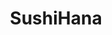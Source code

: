 ---
layout: place
title: "SushiHana"
permalink: /north-carolina/charlotte/sushihana.html
stateAbbr: NC
stateName: North Carolina
cityName: Charlotte
place_id: ChIJe3bSTYCfVogRfYCcGvfJZk0
photos:
  - name: >-
      places/ChIJe3bSTYCfVogRfYCcGvfJZk0/photos/AUy1YQ2H4OhZuCMx1Qhaox9gwfdo8w88C2aHq9ldaHsLgVEMhl6d1y7dJYYtyx4IAhQARj_vRZvj0zIY8HVq26dg2JrUzU9MMuNKfyxVPRyL-kpQJTQ-oPE1PnbTBHEIQVu-rZSvidZ-EaXTpF34krPYYdcm5VVvChRsIQTlGgzda4QgxSXFomhKLTfU-5Y7edDEHj3zV0w93NlpNOEUqYpwCRMXKiDKszT4Glix7PXWMgUR5ExwYgc3mRLzzFKoM_mQzq5HZeMfwj_iDlN_YEHrlxY96T8a73Es0wfKMzsoOUji-Q
    widthPx: 2992
    heightPx: 2992
    authorAttributions:
      - displayName: SushiHana
        uri: https://maps.google.com/maps/contrib/106434624618601734302
        photoUri: >-
          https://lh3.googleusercontent.com/a-/ALV-UjWK37jSCk09d7lF92qiDUUUeL5vSfx5QYq-ExB2tIX0ddqgXYM=s100-p-k-no-mo
    flagContentUri: >-
      https://www.google.com/local/imagery/report/?cb_client=maps_api_places.places_api&image_key=!1e10!2sAF1QipOn_ZoPcS7x6cZ1pKXCvHQ83z8AtHxqcwssXuM8&hl=en-US
    googleMapsUri: >-
      https://www.google.com/maps/place//data=!3m4!1e2!3m2!1sAF1QipOn_ZoPcS7x6cZ1pKXCvHQ83z8AtHxqcwssXuM8!2e10!4m2!3m1!1s0x88569f804dd2767b:0x4d66c9f71a9c807d
  - name: >-
      places/ChIJe3bSTYCfVogRfYCcGvfJZk0/photos/AUy1YQ1oY0RlCTShxEd9CbTgk1hG5NXocJcX7BWOufQeYs9_Cl5ShiKbiI9HfMm9PUPMdj4VwjPdCg4YQjdlZSgX4rCl77xzku8G4gTNw5vBugIRCxvSeSulig5vRLfqrD6WbcnwhtuyFvJSVi2m5IkqJWqHLvmG1NjziN7nNb30kXAM5mR1mT7A-_wh0srdX-cYU5oKa-phcY9zBIM9Hw5ZgcCxg_4azg2y8E_FLrIj09Xk-IZoAEejHWK_QJybduzR7PVCNqF0MmdBbhqTZNhdbP3At2g2zBWC9xhu5hXOZ4MfbA
    widthPx: 1024
    heightPx: 768
    authorAttributions:
      - displayName: SushiHana
        uri: https://maps.google.com/maps/contrib/106434624618601734302
        photoUri: >-
          https://lh3.googleusercontent.com/a-/ALV-UjWK37jSCk09d7lF92qiDUUUeL5vSfx5QYq-ExB2tIX0ddqgXYM=s100-p-k-no-mo
    flagContentUri: >-
      https://www.google.com/local/imagery/report/?cb_client=maps_api_places.places_api&image_key=!1e10!2sAF1QipNZV9Lm1WOqYMhtcaQ_gAUQahCCWWRKZT_FO97n&hl=en-US
    googleMapsUri: >-
      https://www.google.com/maps/place//data=!3m4!1e2!3m2!1sAF1QipNZV9Lm1WOqYMhtcaQ_gAUQahCCWWRKZT_FO97n!2e10!4m2!3m1!1s0x88569f804dd2767b:0x4d66c9f71a9c807d
  - name: >-
      places/ChIJe3bSTYCfVogRfYCcGvfJZk0/photos/AUy1YQ27kFRMZ0tbLnE5_E4NFFrqCp98pGsQ3KuTH0xILAPt8SsC8sX_PoZiUyPiHvFDuwWNAnVXFxxucIQ8jgO5I5t9D-hCqXJUyubHAesHi3ChZxh85z8WYQd3DZ7loTjXcNr4C36UFXEnSYLODQ428GZvnVrlf9q_JlAZYIRnKgT_JAlJCjIz4RjZ8Lr346VP2Fh9jQ3KOfcZhqhLXQ6fVkVkMTvam4A2v_lweFB_p1bYz1b8CRIZ1igrPzbpGDxc91qSWV8MPfP4_nAp3BgzmKLQDKVI01H4-9FoEkkljC3oTL3VW8PjWaXl9eiMO_ojwpNtVs_lT3sTdJrAhaanb2PCBLOw75VhzjG4ouzmPBN2mzgj5pb8KLdmiZfy-rKaUJAbcAMnXsO8jxyVYX2RuWnIvSF2S8R15QMC0GJduG3gfQ
    widthPx: 4032
    heightPx: 3024
    authorAttributions:
      - displayName: Travis Truong
        uri: https://maps.google.com/maps/contrib/110051967272218505664
        photoUri: >-
          https://lh3.googleusercontent.com/a-/ALV-UjU0Z5TYorwBx5ot_RlYucy5d9pLd4qZ6cBT8rK45RTP5UoMpqea=s100-p-k-no-mo
    flagContentUri: >-
      https://www.google.com/local/imagery/report/?cb_client=maps_api_places.places_api&image_key=!1e10!2sCIHM0ogKEICAgMDwwLyiYA&hl=en-US
    googleMapsUri: >-
      https://www.google.com/maps/place//data=!3m4!1e2!3m2!1sCIHM0ogKEICAgMDwwLyiYA!2e10!4m2!3m1!1s0x88569f804dd2767b:0x4d66c9f71a9c807d
  - name: >-
      places/ChIJe3bSTYCfVogRfYCcGvfJZk0/photos/AUy1YQ163DRQpBfvbI1GJK7B7RmsZwN9_Pn3twlxgMWz6EO771_2aWscShczY6KUoMKVSYYGsuf2rh1gRajA_8Mm7Z8CCehqWkN3bqmVSTdkJur8uxjyVT-QdfuD69DlEWwPPwLrcEaJ3SPcfanR3_53BrTFYtjwHEZPxLmh3d7q-k_46xX2oSDjGV1EGQacO2VGgwbM3Iz9LeYnzA5YkiiVx-R9Kugxg5EskO3xXYy9FDoRDmg0CBzSdSUlBnLZK38Eaw2M4-lyqqsSsfFYJPd76AHWQRwsYuimgmpqKBaOaRuL6TuVGVVwn7NEozSHY7sA-EAWv1jDix_pA5KAl94RsDxCbKHJs3zP2hnpri--6CjbR-_7PDBUnFCfq4afingtsWJ1HvuzxLKMQPzMTy0DhAVPfW98Y_LS6O-sYfo1p8UEpQ
    widthPx: 3840
    heightPx: 2160
    authorAttributions:
      - displayName: Laura Murtagh
        uri: https://maps.google.com/maps/contrib/110715005492176251602
        photoUri: >-
          https://lh3.googleusercontent.com/a/ACg8ocIKlAwyLthz3_Jag4q04lCFQI-JEshuxUg7T0PZW92GhQmnFA=s100-p-k-no-mo
    flagContentUri: >-
      https://www.google.com/local/imagery/report/?cb_client=maps_api_places.places_api&image_key=!1e10!2sCIHM0ogKEICAgMDgzsnxCw&hl=en-US
    googleMapsUri: >-
      https://www.google.com/maps/place//data=!3m4!1e2!3m2!1sCIHM0ogKEICAgMDgzsnxCw!2e10!4m2!3m1!1s0x88569f804dd2767b:0x4d66c9f71a9c807d
  - name: >-
      places/ChIJe3bSTYCfVogRfYCcGvfJZk0/photos/AUy1YQ3GcPu0Z8xOaB4SFkIMsawrWdGmeIYQspsduGYE9EQYgNEl4r-tPNrYXhwEWOIH8XWQUwzryeIhLzFE8s4xysJfbtfQaD2uWzYiMLfdr2PuZY1dnFM6sbS23iOqIg3aWDaf8N47WF-gL8Teoahf6dyS4eN_9wcngsI__Zbw4SsxeEgtYrBzi97HS70QWgDH3a9nAwGlu-LZ5CbVZmCjPUwmRhMHcG3Uj6u1lEWfpelRN-QK37wJXfUknEa8tLVyZrV31Wzh_Fl666B0FW_4yD5B0vLGwTORcTlyXxHmt2Hf-MY_oNPpEHX4ttogauvoVw3T5B_-0uZnVZwuBe9nl7o68K3BJOYuA05sNbGEU1PXJv5AtplQIUam_JzkQ3U5YvGNQWDyZ5s1N2GxncRrpLbImeg61umZG7C2aUjLEBqlYT4d
    widthPx: 3024
    heightPx: 4032
    authorAttributions:
      - displayName: Luna T
        uri: https://maps.google.com/maps/contrib/100923850116911511195
        photoUri: >-
          https://lh3.googleusercontent.com/a-/ALV-UjVC_-sPGTQSvUGN8LcDiAP4DEhZEnmnE_3eB9m5_2Vno--oX7kv-w=s100-p-k-no-mo
    flagContentUri: >-
      https://www.google.com/local/imagery/report/?cb_client=maps_api_places.places_api&image_key=!1e10!2sCIHM0ogKEICAgMDwiKaTjwE&hl=en-US
    googleMapsUri: >-
      https://www.google.com/maps/place//data=!3m4!1e2!3m2!1sCIHM0ogKEICAgMDwiKaTjwE!2e10!4m2!3m1!1s0x88569f804dd2767b:0x4d66c9f71a9c807d
  - name: >-
      places/ChIJe3bSTYCfVogRfYCcGvfJZk0/photos/AUy1YQ3tdc1qapOBAtolvJYXd1rwPbjInd-g61daBwtK3nFcTvrHXHZ2RaWHbBcFmpWth72l22IM1--FgQja3sypn9FmP0qh9k48xADphaC9vUbtF7KYSR7BjPsnJzzCoh9ha3PV1MW2zxDCN0CTY9SSxpY97m7loyEzc_bJCQr-3Yt1gxsm5GU0lWvq3CNXhW4Dy0kn2yQ9JYM0bwMlbJJ7L59EIXx9Jg-wMCwvauR1Rlb9Cp93pKduAcSE-StZDYWaAjaE5xh9ROjiqbf67EkoV99iAvCWFG8-TpfmsOOl9z46lukhqyNKQBZeC1P1WRsuGUcHp0u1zeD6MoPb4TAgvB7asknIBXERRCjU_PQI_63GozbxNn0PYyXR3O-5ao15a64XFfRfRfUQo6qT5OM3RPDNAbnuPd4HSLSfMrE-EHUH4urI
    widthPx: 4032
    heightPx: 3024
    authorAttributions:
      - displayName: Bradly Miller
        uri: https://maps.google.com/maps/contrib/118158514297232323679
        photoUri: >-
          https://lh3.googleusercontent.com/a-/ALV-UjXXWYx31u_O43KyDj3RDgJfS8j3WwnKjosXS6kayv6Zx22xNQb7=s100-p-k-no-mo
    flagContentUri: >-
      https://www.google.com/local/imagery/report/?cb_client=maps_api_places.places_api&image_key=!1e10!2sCIHM0ogKEICAgICD7K66swE&hl=en-US
    googleMapsUri: >-
      https://www.google.com/maps/place//data=!3m4!1e2!3m2!1sCIHM0ogKEICAgICD7K66swE!2e10!4m2!3m1!1s0x88569f804dd2767b:0x4d66c9f71a9c807d
  - name: >-
      places/ChIJe3bSTYCfVogRfYCcGvfJZk0/photos/AUy1YQ0tHi55Ihmm7AcDhFJ7tomcFSBr_YH7SUrIW_8UfLITUNE4a45igVDbOBk01zWYAhySo7ntchrPG60Rm9LT4lDBIzNwtXlwQgjIvsrfjjC01T5gahlcM_Xkbe-8gFYO42hh1irhRCJyc6GH1I0AJbZBNjVJ4WH9txDjtDJCWyAPqpjmjJZbhexndjR43tKIUN3hKrpsE4Q4rhiwSdYm0HL1i7vP6iLunmWtArJQuPhWx660oS99881lBu3SCvAr_bo8w4sD8PkRtoBxcs2SrAFYJ62UWPPzyZWQ5KaYSwyUaXbFHCgC5y1Ph5pTzoKe6bH3M5xOlSU-ZXJPk7ykLSNHT_M2WTzFG7ya9DIiubuqZ6m3Z247RG_jLDLvCBguz80WcKKVV9OonCvkWuvMfSce4y9YV1Oo1N18VPUTO8HoUbc
    widthPx: 4032
    heightPx: 3024
    authorAttributions:
      - displayName: Soph L
        uri: https://maps.google.com/maps/contrib/106656169411374262669
        photoUri: >-
          https://lh3.googleusercontent.com/a-/ALV-UjUFwQW3J-yuejX2KvoagsYL5NnEekJdnS-Ess4Pc1CZTdREdqB4=s100-p-k-no-mo
    flagContentUri: >-
      https://www.google.com/local/imagery/report/?cb_client=maps_api_places.places_api&image_key=!1e10!2sCIHM0ogKEICAgICp0fzy-wE&hl=en-US
    googleMapsUri: >-
      https://www.google.com/maps/place//data=!3m4!1e2!3m2!1sCIHM0ogKEICAgICp0fzy-wE!2e10!4m2!3m1!1s0x88569f804dd2767b:0x4d66c9f71a9c807d
  - name: >-
      places/ChIJe3bSTYCfVogRfYCcGvfJZk0/photos/AUy1YQ3VV-IRv4Yh0o_lGWxe6lsFy3LQP-iBd1gr4VGKjERyFhhex9qYJl8d2eAx_8I1gDOyZFF8MiRdLT10FUUAbZaicsZT8iXaYnLOD0F1kfxwS9PzgRP_wfo-_J6NkKMwIYjqHKpTjBXEe59xlkl1KB9WWa9DC7SXXw8zVBOrYarnDRuIy2RgF_ZL9171-vIboSWTDhsDlGz1Ny-rfYPyiFxH2FYuIkGhqYa39uzvDr76hrQwhp3F01LRd1HHDzYNhbImuiRnBGVwaspKdjVao43G3Lgm-Dfhp9GL-43EWlpSPlIQWocfqOCpqeg_HWGLWqsfvRlZl9vFAmhdIzNnaLgzMfZvtr0RaWnpoxVNxz9aH3jBT5xbTvFwPt_vkuuUOtbp7_TNCABBk-N6JmX6Bh4ZU0X8XnUXbl86okODH5fe2A
    widthPx: 4000
    heightPx: 2252
    authorAttributions:
      - displayName: Anton Tarasenko
        uri: https://maps.google.com/maps/contrib/104190451460583084604
        photoUri: >-
          https://lh3.googleusercontent.com/a-/ALV-UjWNNw-fShsF3NZc0H6MsSNyx9LUBiRkTwIJnIh7iCL5WAD0aY1e=s100-p-k-no-mo
    flagContentUri: >-
      https://www.google.com/local/imagery/report/?cb_client=maps_api_places.places_api&image_key=!1e10!2sCIHM0ogKEICAgICnkPqYfg&hl=en-US
    googleMapsUri: >-
      https://www.google.com/maps/place//data=!3m4!1e2!3m2!1sCIHM0ogKEICAgICnkPqYfg!2e10!4m2!3m1!1s0x88569f804dd2767b:0x4d66c9f71a9c807d
  - name: >-
      places/ChIJe3bSTYCfVogRfYCcGvfJZk0/photos/AUy1YQ1CeJWrMG34whLD1hxmrwDsEwFPQMGZRC6TWferK7E6pW7AhMnUhovb8SPrX7ZSLRxLlupFLpHsFQw0D7UDv_dylAwQcxT2ZROm5E0z3m67oU8w3dDX5wRIfPzWFbgNRwDmXU7Su_fpOACOhMJ4VzxA9-v6yMobNVaLtF7LsA7hVGmdCcS12Ck3zDF6nYBo_Tqq156XQKZbBQ9E6eCUVqf8KTXv2z6hoYmCBLmt9M2c8buuapkCF4hhgDR_T7PO1FNuKI-CnO9qStsVce0w7UCJhrMSkDOKgilkufy09zunjn6L28XNQ7jPoDACCluJVJieDg58cA1hoYryoUH1k4icsDGpFQRBD_0fpLLtLLSQlvlPJhIZaRQyhBMTZbABQxqrVp2QDwxlQwyNHvjf0jZRinDkW0SFIXH8eM__mqRqN8W-
    widthPx: 3024
    heightPx: 4032
    authorAttributions:
      - displayName: Jecyca C
        uri: https://maps.google.com/maps/contrib/110141766613781118406
        photoUri: >-
          https://lh3.googleusercontent.com/a/ACg8ocKRNGVtivLyUD_ytcmb8WokHnhL8py4yvGQ4zvxolNWmqr6Gw=s100-p-k-no-mo
    flagContentUri: >-
      https://www.google.com/local/imagery/report/?cb_client=maps_api_places.places_api&image_key=!1e10!2sCIHM0ogKEICAgMDgpcTusQE&hl=en-US
    googleMapsUri: >-
      https://www.google.com/maps/place//data=!3m4!1e2!3m2!1sCIHM0ogKEICAgMDgpcTusQE!2e10!4m2!3m1!1s0x88569f804dd2767b:0x4d66c9f71a9c807d
  - name: >-
      places/ChIJe3bSTYCfVogRfYCcGvfJZk0/photos/AUy1YQ044JuaPzHsiFX7R3kzzgim5xrQVoQv848OSq3jwUFtS2NDZyHvyij-22JG7tQmeEdyqzVKwVssftuA9nca72lZy3qiINm685r-4FVte1J6EcUDpBV-6BnYlWp5uvYlRkrph2st6dSXIkUVUdBoQqnWZXhNy04VFH1I7dSZ18tVNTbwv4S6E9SGWg9t1gTysDy86CnPpANA6t7hMCGHP9dcJKwwzD26ybnJ1GsJgk6_b4AkMO4RSYZTEvBHwON2rvB4J_FOrZPeWTo-Ca4a2wM_W2Pa25f7UqROTChjToMoFGR8Ebdy0nEg6Q3xvj1DtJzT5nlGOibhkCvuJPj9Sh84dViTp5mWJtTBxPYJKpVP2oiO3mCOyBM30PZDTmQSsCFbwIviDcooU1Gf27R4uPZYamA3Cx8LnNveRwu1-79Nqu61
    widthPx: 3840
    heightPx: 2160
    authorAttributions:
      - displayName: Laura Murtagh
        uri: https://maps.google.com/maps/contrib/110715005492176251602
        photoUri: >-
          https://lh3.googleusercontent.com/a/ACg8ocIKlAwyLthz3_Jag4q04lCFQI-JEshuxUg7T0PZW92GhQmnFA=s100-p-k-no-mo
    flagContentUri: >-
      https://www.google.com/local/imagery/report/?cb_client=maps_api_places.places_api&image_key=!1e10!2sCIHM0ogKEICAgMDgzsnx8wE&hl=en-US
    googleMapsUri: >-
      https://www.google.com/maps/place//data=!3m4!1e2!3m2!1sCIHM0ogKEICAgMDgzsnx8wE!2e10!4m2!3m1!1s0x88569f804dd2767b:0x4d66c9f71a9c807d
address: 1515 S Tryon St, Charlotte, NC 28203, USA
street: 1515 S Tryon St
city: Charlotte
state: NC
zip: '28203'
country: USA
neighborhood: Wilmore
latitude: '35.215610'
longitude: '-80.857014'
accessibility_options:
  wheelchairAccessibleParking: true
  wheelchairAccessibleEntrance: true
  wheelchairAccessibleRestroom: true
  wheelchairAccessibleSeating: true
business_status: OPERATIONAL
name: SushiHana
google_maps_links:
  directionsUri: >-
    https://www.google.com/maps/dir//''/data=!4m7!4m6!1m1!4e2!1m2!1m1!1s0x88569f804dd2767b:0x4d66c9f71a9c807d!3e0
  placeUri: https://maps.google.com/?cid=5577367251685507197
  writeAReviewUri: >-
    https://www.google.com/maps/place//data=!4m3!3m2!1s0x88569f804dd2767b:0x4d66c9f71a9c807d!12e1
  reviewsUri: >-
    https://www.google.com/maps/place//data=!4m4!3m3!1s0x88569f804dd2767b:0x4d66c9f71a9c807d!9m1!1b1
  photosUri: >-
    https://www.google.com/maps/place//data=!4m3!3m2!1s0x88569f804dd2767b:0x4d66c9f71a9c807d!10e5
primary_type: Restaurant
opening_hours:
  regular: null
  current: null
secondary_opening_hours:
  regular:
    weekdayDescriptions: null
    type: null
  current:
    weekdayDescriptions: null
    type: null
phone: null
price_level: null
price_range: null
rating: null
rating_count: 0
website: null
description: null
reviews: null
parking_options: null
payment_options: null
allow_dogs: null
curbside_pickup: null
delivery: null
dine_in: null
good_for_children: null
good_for_groups: null
good_for_sports: null
live_music: null
menu_for_children: null
outdoor_seating: null
reservable: null
restroom: null
serves_beer: null
serves_breakfast: null
serves_brunch: null
serves_cocktails: null
serves_coffee: null
serves_dinner: null
serves_dessert: null
serves_lunch: null
serves_vegetarian_food: null
serves_wine: null
takeout: null
slug: Sushi-Hana

---